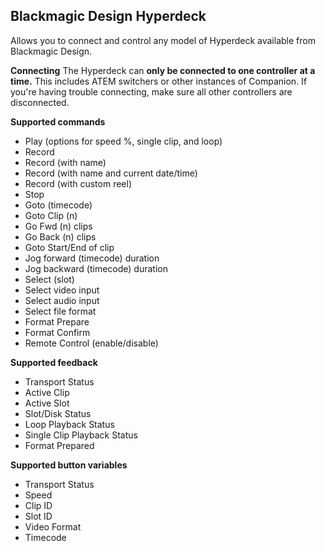 ## Blackmagic Design Hyperdeck

Allows you to connect and control any model of Hyperdeck available from Blackmagic Design.

**Connecting**
The Hyperdeck can **only be connected to one controller at a time.** This includes ATEM switchers or other instances of Companion. If you're having trouble connecting, make sure all other controllers are disconnected.

**Supported commands**

- Play (options for speed %, single clip, and loop)
- Record
- Record (with name)
- Record (with name and current date/time)
- Record (with custom reel)
- Stop
- Goto (timecode)
- Goto Clip (n)
- Go Fwd (n) clips
- Go Back (n) clips
- Goto Start/End of clip
- Jog forward (timecode) duration
- Jog backward (timecode) duration
- Select (slot)
- Select video input
- Select audio input
- Select file format
- Format Prepare
- Format Confirm
- Remote Control (enable/disable)

**Supported feedback**

- Transport Status
- Active Clip
- Active Slot
- Slot/Disk Status
- Loop Playback Status
- Single Clip Playback Status
- Format Prepared

**Supported button variables**

- Transport Status
- Speed
- Clip ID
- Slot ID
- Video Format
- Timecode
